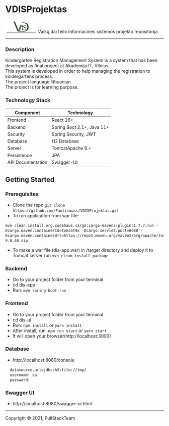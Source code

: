 # VDISProjektas 
<img src="dis-ui/src/img/logo.png" width="100" height="40" />
Vaikų darželio informacines sistemos projekto repositorija

***
### Description
Kindergarten Registration Management System is a system that has been developed as final project at Akademija.IT, Vilnius.  
This system is developed in order to help managing the registration to kindergartens process.   
The project language lithuanian.  
The project is for learning purpose.  

### Technology Stack
Component         | Technology
---               | ---
Frontend          | React 16+
Backend           | Spring Boot 2.1+, Java 11+
Security          | Spring Security, JWT
Database          | H2 Database
Server            | TomcatApache 9.+
Persistence       | JPA 
API Documentation | Swagger-UI

## Getting Started

### Prerequisites
-  Clone the repo `git clone https://github.com/Pauliiuuss/VDISProjektas.git`
-  To run application from war file:
```
mvn clean install org.codehaus.cargo:cargo-maven2-plugin:1.7.7:run -Dcargo.maven.containerId=tomcat9x -Dcargo.servlet.port=8080 -Dcargo.maven.containerUrl=https://repo1.maven.org/maven2/org/apache/tomcat/tomcat/9.0.40/tomcat-9.0.40.zip
```
- To make a war file (dis-app.war) in /target directory and deploy it to Tomcat server run `mvn clean install package` 

### Backend
- Go to your project folder from your terminal
- cd dis-app
- Run: `mvn spring-boot:run`

### Frontend
- Go to your project folder from your terminal
- cd dis-ui
- Run: `npm install` or `yarn install`
- After install, run: `npm run start` or `yarn start`
- It will open your browser(http://localhost:3000)

### Database 
- http://localhost:8080/console
```
  datasource.url=jdbc:h2:file://tmp/
  username: sa
  password:
```

### Swagger UI
- http://localhost:8080/swagger-ui.html

***
Copyright © 2021, PullStackTeam
